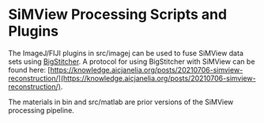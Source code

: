 # SiMView Processing Scripts and Plugins

The ImageJ/FIJI plugins in src/imagej can be used to fuse SiMView data sets using [BigStitcher](https://imagej.net/plugins/bigstitcher/).  A protocol for using BigStitcher with SiMView can be found here: [https://knowledge.aicjanelia.org/posts/20210706-simview-reconstruction/](https://knowledge.aicjanelia.org/posts/20210706-simview-reconstruction/).

The materials in bin and src/matlab are prior versions of the SiMView processing pipeline.
